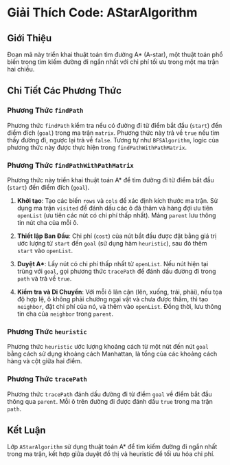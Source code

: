 
# Giải Thích Code: AStarAlgorithm

## Giới Thiệu
Đoạn mã này triển khai thuật toán tìm đường A* (A-star), một thuật toán phổ biến trong tìm kiếm đường đi ngắn nhất với chi phí tối ưu trong một ma trận hai chiều.

## Chi Tiết Các Phương Thức
### Phương Thức `findPath`
Phương thức `findPath` kiểm tra nếu có đường đi từ điểm bắt đầu (`start`) đến điểm đích (`goal`) trong ma trận `matrix`. 
Phương thức này trả về `true` nếu tìm thấy đường đi, ngược lại trả về `false`. Tương tự như `BFSAlgorithm`, logic của phương thức 
này được thực hiện trong `findPathWithPathMatrix`.

### Phương Thức `findPathWithPathMatrix`
Phương thức này triển khai thuật toán A* để tìm đường đi từ điểm bắt đầu (`start`) đến điểm đích (`goal`).

1. **Khởi tạo**: Tạo các biến `rows` và `cols` để xác định kích thước ma trận. Sử dụng ma trận `visited` để đánh dấu các ô đã thăm và hàng đợi ưu tiên 
   `openList` (ưu tiên các nút có chi phí thấp nhất). Mảng `parent` lưu thông tin nút cha của mỗi ô.

2. **Thiết lập Ban Đầu**: Chi phí (`cost`) của nút bắt đầu được đặt bằng giá trị ước lượng từ `start` đến `goal` (sử dụng hàm `heuristic`), sau đó thêm `start` vào `openList`.

3. **Duyệt A\***: Lấy nút có chi phí thấp nhất từ `openList`. Nếu nút hiện tại trùng với `goal`, gọi phương thức `tracePath` để đánh dấu đường đi trong `path` và trả về `true`.

4. **Kiểm tra và Di Chuyển**: Với mỗi ô lân cận (lên, xuống, trái, phải), nếu tọa độ hợp lệ, ô không phải chướng ngại vật và chưa được thăm, thì tạo `neighbor`, đặt chi phí của nó, và thêm vào `openList`. Đồng thời, lưu thông tin cha của `neighbor` trong `parent`.

### Phương Thức `heuristic`
Phương thức `heuristic` ước lượng khoảng cách từ một nút đến nút `goal` bằng cách sử dụng khoảng cách Manhattan, là tổng của các khoảng cách hàng và cột giữa hai điểm.

### Phương Thức `tracePath`
Phương thức `tracePath` đánh dấu đường đi từ điểm `goal` về điểm bắt đầu thông qua `parent`. Mỗi ô trên đường đi được đánh dấu `true` trong ma trận `path`.

## Kết Luận
Lớp `AStarAlgorithm` sử dụng thuật toán A* để tìm kiếm đường đi ngắn nhất trong ma trận, kết hợp giữa duyệt đồ thị và heuristic để tối ưu hóa chi phí.
